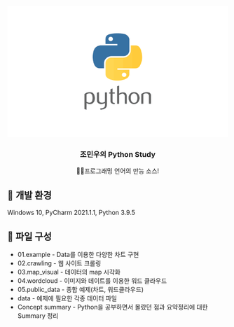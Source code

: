 


<br />
<p align="center">
    <img src="./logo.png" alt="Logo" width="600" height="300">


  <h3 align="center">조민우의 Python Study</h3>

  <p align="center">
    🏃‍♂️프로그래밍 언어의 만능 소스!


  </p>
</p>




## 🚧 개발 환경

Windows 10, PyCharm 2021.1.1, Python 3.9.5



<!-- CONTRIBUTING -->
## 📄 파일 구성

- 01.example - Data를 이용한 다양한 차트 구현
- 02.crawling - 웹 사이트 크롤링
- 03.map_visual - 데이터의 map 시각화
- 04.wordcloud - 이미지와 데이트를 이용한 워드 클라우드
- 05.public_data - 종합 예제(차트, 워드클라우드)
- data - 예제에 필요한 각종 데이터 파일
- Concept summary - Python을 공부하면서 몰랐던 점과 요약정리에 대한 Summary 정리






<!-- MARKDOWN LINKS & IMAGES -->
<!-- https://www.markdownguide.org/basic-syntax/#reference-style-links -->
[forks-shield]: https://img.shields.io/github/forks/roshanlam/ReadMeTemplate?style=for-the-badge
[forks-url]: https://github.com/roshanlam/ReadMeTemplate/network/members
[stars-shield]: https://img.shields.io/github/stars/roshanlam/ReadMeTemplate?style=for-the-badge
[stars-url]: https://github.com/roshanlam/ReadMeTemplate/stargazers
[issues-shield]: https://img.shields.io/github/issues/roshanlam/ReadMeTemplate?style=for-the-badge
[issues-url]: https://github.com/roshanlam/ReadMeTemplate/issues
[linkedin-shield]: https://img.shields.io/badge/-LinkedIn-black.svg?style=flat-square&logo=linkedin&colorB=555
[linkedin-url]: https://linkedin.com/in/roshan-lamichhane
